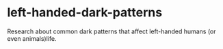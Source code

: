 # left-handed-dark-patterns
Research about common dark patterns that affect left-handed humans (or even animals)life.
